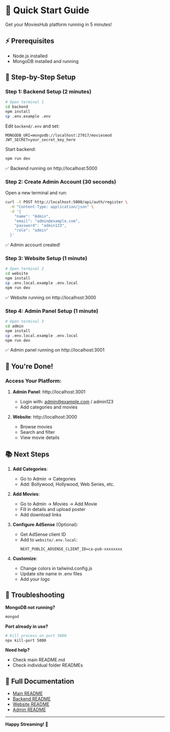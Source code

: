 # 🚀 Quick Start Guide

Get your MoviesHub platform running in 5 minutes!

## ⚡ Prerequisites

- Node.js installed
- MongoDB installed and running

## 📝 Step-by-Step Setup

### Step 1: Backend Setup (2 minutes)

```bash
# Open terminal 1
cd backend
npm install
cp .env.example .env
```

Edit `backend/.env` and set:
```env
MONGODB_URI=mongodb://localhost:27017/moviesmod
JWT_SECRET=your_secret_key_here
```

Start backend:
```bash
npm run dev
```

✅ Backend running on http://localhost:5000

### Step 2: Create Admin Account (30 seconds)

Open a new terminal and run:

```bash
curl -X POST http://localhost:5000/api/auth/register \
  -H "Content-Type: application/json" \
  -d '{
    "name": "Admin",
    "email": "admin@example.com",
    "password": "admin123",
    "role": "admin"
  }'
```

✅ Admin account created!

### Step 3: Website Setup (1 minute)

```bash
# Open terminal 2
cd website
npm install
cp .env.local.example .env.local
npm run dev
```

✅ Website running on http://localhost:3000

### Step 4: Admin Panel Setup (1 minute)

```bash
# Open terminal 3
cd admin
npm install
cp .env.local.example .env.local
npm run dev
```

✅ Admin panel running on http://localhost:3001

## 🎉 You're Done!

### Access Your Platform:

1. **Admin Panel**: http://localhost:3001
   - Login with: admin@example.com / admin123
   - Add categories and movies

2. **Website**: http://localhost:3000
   - Browse movies
   - Search and filter
   - View movie details

## 📚 Next Steps

1. **Add Categories**:
   - Go to Admin → Categories
   - Add: Bollywood, Hollywood, Web Series, etc.

2. **Add Movies**:
   - Go to Admin → Movies → Add Movie
   - Fill in details and upload poster
   - Add download links

3. **Configure AdSense** (Optional):
   - Get AdSense client ID
   - Add to `website/.env.local`:
     ```env
     NEXT_PUBLIC_ADSENSE_CLIENT_ID=ca-pub-xxxxxxxx
     ```

4. **Customize**:
   - Change colors in tailwind.config.js
   - Update site name in .env files
   - Add your logo

## 🐛 Troubleshooting

**MongoDB not running?**
```bash
mongod
```

**Port already in use?**
```bash
# Kill process on port 5000
npx kill-port 5000
```

**Need help?**
- Check main README.md
- Check individual folder READMEs

## 📖 Full Documentation

- [Main README](./README.md)
- [Backend README](./backend/README.md)
- [Website README](./website/README.md)
- [Admin README](./admin/README.md)

---

**Happy Streaming! 🍿**
